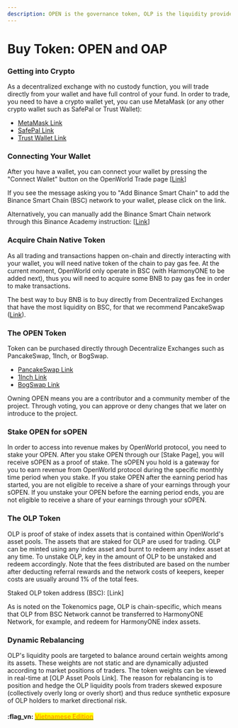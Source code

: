 ```yaml
---
description: OPEN is the governance token, OLP is the liquidity provider token
---
```


# Buy Token: OPEN and OAP

### Getting into Crypto <a href="#overview" id="overview"></a>

As a decentralized exchange with no custody function, you will trade directly from your wallet and have full control of your fund. In order to trade, you need to have a crypto wallet yet, you can use MetaMask (or any other crypto wallet such as SafePal or Trust Wallet):

* [MetaMask Link](https://metamask.io/download.html)
* [SafePal Link](https://www.safepal.com/download)
* [Trust Wallet Link](https://trustwallet.com/)

### **Connecting Your Wallet**

After you have a wallet, you can connect your wallet by pressing the "Connect Wallet" button on the OpenWorld Trade page \[[Link](https://app.openworld.vision/#/trade)]&#x20;

If you see the message asking you to "Add Binance Smart Chain" to add the Binance Smart Chain (BSC) network to your wallet, please click on the link.

Alternatively, you can manually add the Binance Smart Chain network through this Binance Academy instruction: \[[Link](https://academy.binance.com/en/articles/connecting-metamask-to-binance-smart-chain)]

### Acquire Chain Native Token

As all trading and transactions happen on-chain and directly interacting with your wallet, you will need native token of the chain to pay gas fee.  At the current moment, OpenWorld only operate in BSC (with HarmonyONE to be added next), thus you will need to acquire some BNB to pay gas fee in order to make transactions.

The best way to buy BNB is to buy directly from Decentralized Exchanges that have the most liquidity on BSC, for that we recommend PancakeSwap ([Link](https://pancakeswap.finance/)).

### The OPEN Token <a href="#overview" id="overview"></a>

Token can be purchased directly through Decentralize Exchanges such as PancakeSwap, 1Inch, or BogSwap. &#x20;

* [PancakeSwap Link](https://pancakeswap.finance/swap?outputCurrency=0x27a339d9B59b21390d7209b78a839868E319301B\&inputCurrency=0xe9e7CEA3DedcA5984780Bafc599bD69ADd087D56)
* [1Inch Link](https://app.1inch.io/#/56/unified/swap/BNB/OPEN)
* [BogSwap Link](https://app.bogged.finance/bsc/swap?tokenIn=0xe9e7cea3dedca5984780bafc599bd69add087d56\&tokenOut=0x27a339d9B59b21390d7209b78a839868E319301B\&utm\_source=telegram\&utm\_medium=tgbot\&utm\_campaign=OPEN)

Owning OPEN means you are a contributor and a community member of the project.  Through voting, you can approve or deny changes that we later on introduce to the project.

### Stake OPEN for sOPEN

In order to access into revenue makes by OpenWorld protocol, you need to stake your OPEN.  After you stake OPEN through our \[Stake Page], you will receive sOPEN as a proof of stake.  The sOPEN you hold is a gateway for you to earn revenue from OpenWorld protocol during the specific monthly time period when you stake.  If you stake OPEN after the earning period has started, you are not eligible to receive a share of your earnings through your sOPEN.  If you unstake your OPEN before the earning period ends, you are not eligible to receive a share of your earnings through your sOPEN.

### The OLP Token <a href="#overview" id="overview"></a>

OLP is proof of stake of index assets that is contained within OpenWorld's asset pools.  The assets that are staked for OLP are used for trading.  OLP can be minted using any index asset and burnt to redeem any index asset at any time.  To unstake OLP, key in the amount of OLP to be unstaked and redeem accordingly.  Note that the fees distributed are based on the number after deducting referral rewards and the network costs of keepers, keeper costs are usually around 1% of the total fees.&#x20;

Staked OLP token address (BSC): \[Link]

As is noted on the Tokenomics page, OLP is chain-specific, which means that OLP from BSC Network cannot be transferred to HarmonyONE Network, for example, and redeem for HarmonyONE index assets.  &#x20;

### **Dynamic Rebalancing**

OLP's liquidity pools are targeted to balance around certain weights among its assets. These weights are not static and are dynamically adjusted according to market positions of traders. The token weights can be viewed in real-time at \[OLP Asset Pools Link]. The reason for rebalancing is to position and hedge the OLP liquidity pools from traders skewed exposure (collectively overly long or overly short) and thus reduce synthetic exposure of OLP holders to market directional risk.



#### :flag\_vn: [<mark style="color:orange;">Vietnamese Edition</mark>](https://app.gitbook.com/s/tgJISm30WW6z2kncLqvO/)<mark style="color:orange;"></mark>
